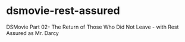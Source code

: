 # dsmovie-rest-assured
DSMovie Part 02- The Return of Those Who Did Not Leave - with Rest Assured as Mr. Darcy
